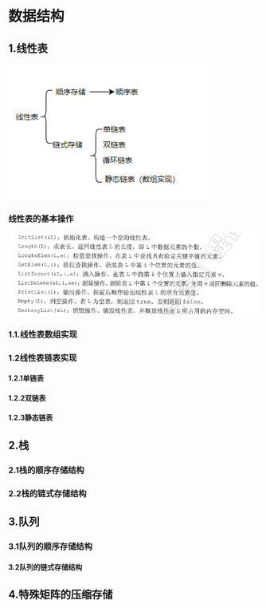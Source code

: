 # 数据结构

## 1.线性表

![线性表](images\线性表.png)


### 线性表的基本操作

![线性表基本操作](images\线性表基本操作.png)

### 1.1.线性表数组实现



### 1.2线性表链表实现

#### 1.2.1单链表

#### 1.2.2双链表

#### 1.2.3静态链表



## 2.栈

### 2.1栈的顺序存储结构

### 2.2栈的链式存储结构



## 3.队列

### 3.1队列的顺序存储结构

#### 3.2队列的链式存储结构



## 4.特殊矩阵的压缩存储

